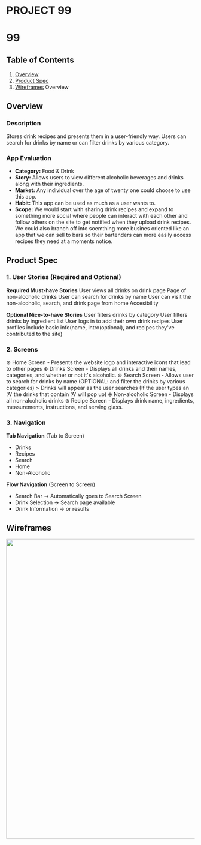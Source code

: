 # PROJECT 99
# 99

## Table of Contents
1. [Overview](#Overview)
1. [Product Spec](#Product-Spec)
1. [Wireframes](#Wireframes)
Overview

## Overview
### Description
Stores drink recipes and presents them in a user-friendly way. Users can search for drinks by name or can filter drinks by various category.

### App Evaluation
- **Category:** Food & Drink
- **Story:** Allows users to view different alcoholic beverages and drinks along with their ingredients.
- **Market:** Any individual over the age of twenty one could choose to use this app.
- **Habit:** This app can be used as much as a user wants to.
- **Scope:** We would start with sharing drink recipes and expand to something more social where people can 
             interact with each other and follow others on the site to get notified when they upload drink recipes. 
             We could also branch off into soemthing more busines oriented like an app that we can sell to bars so 
             their bartenders can more easily access recipes they need at a moments notice.

## Product Spec
### 1. User Stories (Required and Optional)

**Required Must-have Stories**
User views all drinks on drink page
Page of non-alcoholic drinks
User can search for drinks by name
User can visit the non-alcoholic, search, and drink page from home
Accesibility

**Optional Nice-to-have Stories**
User filters drinks by category
User filters drinks by ingredient list
User logs in to add their own drink recipes
User profiles include basic info(name, intro(optional), and recipes they've contributed to the site)

### 2. Screens
⊛ Home Screen - Presents the website logo and interactive icons that lead to other pages
⊛ Drinks Screen - Displays all drinks and their names, categories, and whether or not it's alcoholic.
⊛ Search Screen - Allows user to search for drinks by name (OPTIONAL: and filter the drinks by various categories)
    > Drinks will appear as the user searches (If the user types an 'A' the drinks that contain 'A' will pop up)
⊛ Non-alcoholic Screen - Displays all non-alcoholic drinks
⊛ Recipe Screen - Displays drink name, ingredients, measurements, instructions, and serving glass.



### 3. Navigation

**Tab Navigation** (Tab to Screen)
* Drinks
* Recipes
* Search
* Home
* Non-Alcoholic

**Flow Navigation** (Screen to Screen)
* Search Bar -> Automatically goes to Search Screen
* Drink Selection -> Search page available
* Drink Information -> or results
## Wireframes
<img src="https://imgur.com/gallery/vi5dt2x" width=800><br>
